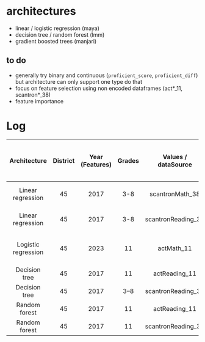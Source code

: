 # architectures
- linear / logistic regression (maya)
- decision tree / random forest (lmm)
- gradient boosted trees (manjari)

## to do
- generally try binary and continuous (`proficient_score`, `proficient_diff`) but architecture can only support one type do that
- focus on feature selection using non encoded dataframes (act\*_11, scantron\*_38)
- feature importance

# Log

| Architecture | District | Year (Features) | Grades | Values / dataSource | Features (courses, vendors, schools, past proficiency) | # of features | Label | Accuracy | F1 | Other metrics (RSME, R^2) | Notes | Person | 
| :---: | :---: | :---: | :---: | :---: | :---: | :---: | :---: | :---: | :---: | :---: | :---: | :---: | 
| Linear regression | 45 | 2017 | 3-8 | scantronMath_38 | past_proficiency | 1 | `proficient_score` | | | RMSE=0.09, R^2=0.23 | Concerned about overfitting | Maya | 
| Linear regression | 45 | 2017 | 3-8 | scantronReading_38 | past_proficiency | 1 | `proficient_score` | | | RMSE=0.04, R^2=0.85 |  Concerned about overfitting | Maya |
| Logistic regression | 45 | 2023 | 11 | actMath_11 | schools, vendors, encoded courses | 23 | `is_proficient` | 0.7198 | | Log loss: 0.5703 | |  Maya |
| Decision tree | 45 | 2017 | 11 | actReading_11 | ? | 242 | `proficient_score` | | | RMSE=0.2273, R^2=0.49046499 | | Louise Marie | 
| Decision tree | 45 | 2017 | 3–8 | scantronReading_38 | ? | 142 | `proficient_score` | | | RMSE=0.0393, R^2=0.0.8632 | | Louise Marie | 
| Random forest | 45 | 2017 | 11 | actReading_11 | ? | 242 | `proficient_score` | | | RMSE=0.1802, R^2=0.6795 | | Louise Marie | 
| Random forest | 45 | 2017 | 11 | scantronReading_38 | ? | 140 | `proficient_score` | | | RMSE=0.0393, R^2=0.8632 | | Louise Marie | 


